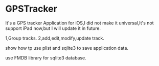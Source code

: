GPSTracker
==========
It's a GPS tracker Application for iOS,I did not make it universal,It's not support iPad now,but I will update it in future.

1,Group tracks.
2,add,edit,modify,update track.

show how tp use plist and sqlite3 to save application data.

use FMDB library for sqlite3 database.